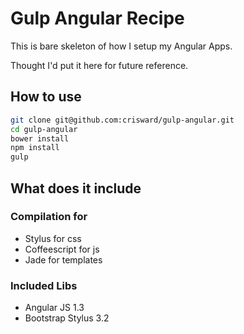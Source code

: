 # Gulp Angular Recipe

This is bare skeleton of how I setup my Angular Apps.

Thought I'd put it here for future reference.


## How to use

```bash
git clone git@github.com:crisward/gulp-angular.git
cd gulp-angular
bower install
npm install
gulp
```


## What does it include

### Compilation for
* Stylus for css
* Coffeescript for js
* Jade for templates


### Included Libs

* Angular JS 1.3
* Bootstrap Stylus 3.2


